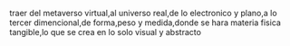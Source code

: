 traer del metaverso virtual,al universo real,de lo electronico y plano,a lo tercer dimencional,de forma,peso y medida,donde se hara materia fisica tangible,lo que se crea en lo solo visual y abstracto
